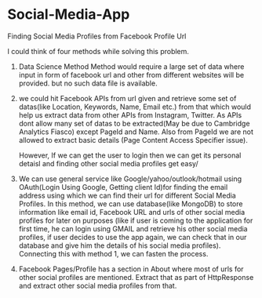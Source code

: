 # Social-Media-App
Finding Social Media Profiles from Facebook Profile Url


I could think of four methods while solving this problem.
1. Data Science Method
  Method would require a large set of data where input in form of facebook url and other from different websites will be provided.
         but no such data file is available.
         
2. we could hit Facebook APIs from url given and retrieve some set of datas(like Location, Keywords, Name, Email etc.) from that which      would help us extract data from other APIs from Instagram, Twitter.
   As APIs dont allow many set of datas to be extracted(May be due to Cambridge Analytics Fiasco) except PageId and Name. Also from PageId we are not allowed to extract basic details (Page Content Access Specifier issue).
   
   However, If we can get the user to login then we can get its personal detaisl and finding other social media profiles get easy/

3. We can use general service like Google/yahoo/outlook/hotmail using OAuth(Login Using Google, Getting client Id)for finding the email address using which we can find their url for different Social Media Profiles.
In this method, we can use database(like MongoDB) to store information like email id, Facebook URL and urls of other social media profiles for later on purposes (like if user is coming to the application for first time, he can login using GMAIL and retrieve his other social media profiles, if user decides to use the app again, we can check that in our database and give him the details of his social media profiles).
Connecting this with method 1, we can fasten the process.
   
4. Facebook Pages/Profile has a  section in About where most of urls for other social profiles are mentioned. Extract that as part of HttpResponse and extract other social media profiles from that.
